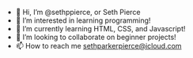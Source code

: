 - 👋 Hi, I’m @sethppierce, or Seth Pierce
- 👀 I’m interested in learning programming!
- 🌱 I’m currently learning HTML, CSS, and Javascript!
- 💞️ I’m looking to collaborate on beginner projects!  
- 📫 How to reach me sethparkerpierce@icloud.com

<!---
sethppierce/sethppierce is a ✨ special ✨ repository because its `README.md` (this file) appears on your GitHub profile.
You can click the Preview link to take a look at your changes.
--->

